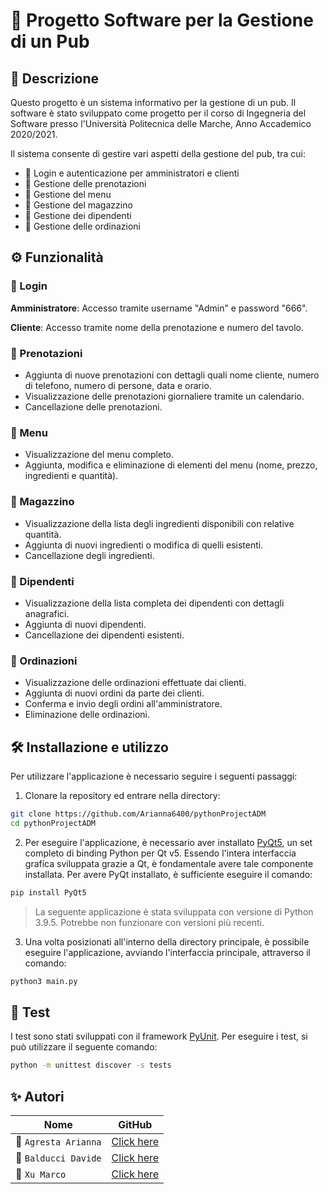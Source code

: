 # 🍻 Progetto Software per la Gestione di un Pub

## 📖 Descrizione

Questo progetto è un sistema informativo per la gestione di un pub. Il software è stato sviluppato come progetto per il corso di Ingegneria del Software presso l'Università Politecnica delle Marche, Anno Accademico 2020/2021.

Il sistema consente di gestire vari aspetti della gestione del pub, tra cui:

* 🔐 Login e autenticazione per amministratori e clienti
* 📅 Gestione delle prenotazioni
* 📜 Gestione del menu
* 🏬 Gestione del magazzino
* 👥 Gestione dei dipendenti
* 📝 Gestione delle ordinazioni

## ⚙️ Funzionalità

### 🔐 Login

**Amministratore**: Accesso tramite username "Admin" e password "666".

**Cliente**: Accesso tramite nome della prenotazione e numero del tavolo.

### 📅 Prenotazioni

* Aggiunta di nuove prenotazioni con dettagli quali nome cliente, numero di telefono, numero di persone, data e orario.
* Visualizzazione delle prenotazioni giornaliere tramite un calendario.
* Cancellazione delle prenotazioni.

### 📜 Menu

* Visualizzazione del menu completo.
* Aggiunta, modifica e eliminazione di elementi del menu (nome, prezzo, ingredienti e quantità).

### 🏬 Magazzino

* Visualizzazione della lista degli ingredienti disponibili con relative quantità.
* Aggiunta di nuovi ingredienti o modifica di quelli esistenti.
* Cancellazione degli ingredienti.

### 👥 Dipendenti

* Visualizzazione della lista completa dei dipendenti con dettagli anagrafici.
* Aggiunta di nuovi dipendenti.
* Cancellazione dei dipendenti esistenti.

### 📝 Ordinazioni

* Visualizzazione delle ordinazioni effettuate dai clienti.
* Aggiunta di nuovi ordini da parte dei clienti.
* Conferma e invio degli ordini all'amministratore.
* Eliminazione delle ordinazioni.

## 🛠️ Installazione e utilizzo

Per utilizzare l'applicazione è necessario seguire i seguenti passaggi:

1. Clonare la repository ed entrare nella directory:

```bash
git clone https://github.com/Arianna6400/pythonProjectADM
cd pythonProjectADM
```

2. Per eseguire l'applicazione, è necessario aver installato [PyQt5](https://pypi.org/project/PyQt5/), un set completo di binding Python per Qt v5. Essendo l'intera interfaccia grafica sviluppata grazie a Qt, è fondamentale avere tale componente installata. Per avere PyQt installato, è sufficiente eseguire il comando:

```bash
pip install PyQt5
```
> La seguente applicazione è stata sviluppata con versione di Python 3.9.5. Potrebbe non funzionare con versioni più recenti.

3. Una volta posizionati all'interno della directory principale, è possibile eseguire l'applicazione, avviando l'interfaccia principale, attraverso il comando:

```bash
python3 main.py
```

## 🧪 Test 

I test sono stati sviluppati con il framework [PyUnit](https://wiki.python.org/moin/PyUnit). Per eseguire i test, si può utilizzare il seguente comando:

```bash
python -m unittest discover -s tests
```

## ✨ Autori

|Nome | GitHub |
|-----------|--------|
| 👩 `Agresta Arianna` | [Click here](https://github.com/Arianna6400) |
| 👨 `Balducci Davide` | [Click here](https://github.com/Davide-Balducci) |
| 👨 `Xu Marco` | [Click here](https://github.com/Marco-Xu) |
